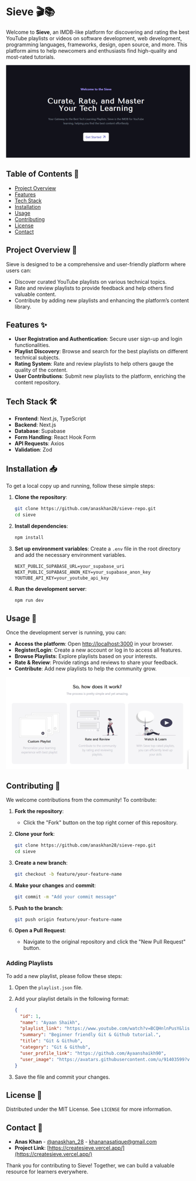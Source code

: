 # Sieve 🎬📚

Welcome to **Sieve**, an IMDB-like platform for discovering and rating the best YouTube playlists or videos on software development, web development, programming languages, frameworks, design, open source, and more. This platform aims to help newcomers and enthusiasts find high-quality and most-rated tutorials.

![Sieve Banner](public/image.png)

## Table of Contents 📑

- [Project Overview](#project-overview-📝)
- [Features](#features-✨)
- [Tech Stack](#tech-stack-🛠️)
- [Installation](#installation-📥)
- [Usage](#usage-🚀)
- [Contributing](#contributing-🤝)
- [License](#license-📄)
- [Contact](#contact-📧)

## Project Overview 📝

Sieve is designed to be a comprehensive and user-friendly platform where users can:
- Discover curated YouTube playlists on various technical topics.
- Rate and review playlists to provide feedback and help others find valuable content.
- Contribute by adding new playlists and enhancing the platform’s content library.

## Features ✨

- **User Registration and Authentication**: Secure user sign-up and login functionalities.
- **Playlist Discovery**: Browse and search for the best playlists on different technical subjects.
- **Rating System**: Rate and review playlists to help others gauge the quality of the content.
- **User Contributions**: Submit new playlists to the platform, enriching the content repository.

## Tech Stack 🛠️

- **Frontend**: Next.js, TypeScript
- **Backend**: Next.js
- **Database**: Supabase
- **Form Handling**: React Hook Form
- **API Requests**: Axios
- **Validation**: Zod

## Installation 📥

To get a local copy up and running, follow these simple steps:

1. **Clone the repository**:
    ```bash
    git clone https://github.com/anaskhan28/sieve-repo.git
    cd sieve
    ```

2. **Install dependencies**:
    ```bash
    npm install
    ```

3. **Set up environment variables**: Create a `.env` file in the root directory and add the necessary environment variables.
    ```
    NEXT_PUBLIC_SUPABASE_URL=your_supabase_uri
    NEXT_PUBLIC_SUPABASE_ANON_KEY=your_supabase_anon_key
    YOUTUBE_API_KEY=your_youtube_api_key
    ```

4. **Run the development server**:
    ```bash
    npm run dev
    ```

## Usage 🚀

Once the development server is running, you can:

- **Access the platform**: Open [http://localhost:3000](http://localhost:3000) in your browser.
- **Register/Login**: Create a new account or log in to access all features.
- **Browse Playlists**: Explore playlists based on your interests.
- **Rate & Review**: Provide ratings and reviews to share your feedback.
- **Contribute**: Add new playlists to help the community grow.

![Sieve Screenshot](public/sieve-how-it-works.png)

## Contributing 🤝

We welcome contributions from the community! To contribute:

1. **Fork the repository**:
    - Click the "Fork" button on the top right corner of this repository.

2. **Clone your fork**:
    ```bash
    git clone https://github.com/anaskhan28/sieve-repo.git
    cd sieve
    ```

3. **Create a new branch**:
    ```bash
    git checkout -b feature/your-feature-name
    ```

4. **Make your changes** and **commit**:
    ```bash
    git commit -m "Add your commit message"
    ```

5. **Push to the branch**:
    ```bash
    git push origin feature/your-feature-name
    ```

6. **Open a Pull Request**:
    - Navigate to the original repository and click the "New Pull Request" button.

### Adding Playlists

To add a new playlist, please follow these steps:

1. Open the `playlist.json` file.
2. Add your playlist details in the following format:

    ```json
    {
      "id": 1,
      "name": "Ayaan Shaikh",
      "playlist_link": "https://www.youtube.com/watch?v=BCQHnlnPusY&list=PLRqwX-V7Uu6ZF9C0YMKuns9sLDzK6zoiV",
      "summary": "Beginner friendly Git & Github tutorial.",
      "title": "Git & Github",
      "category": "Git & Github",
      "user_profile_link": "https://github.com/Ayaanshaikh90",
      "user_image": "https://avatars.githubusercontent.com/u/91403599?v=4"
    }
    ```

3. Save the file and commit your changes.

## License 📄

Distributed under the MIT License. See `LICENSE` for more information.

## Contact 📧

- **Anas Khan** - [@anaskhan_28](https://x.com/anaskhan_28) - khananasatique@gmail.com
- **Project Link**: [https://createsieve.vercel.app/](https://createsieve.vercel.app/)

Thank you for contributing to Sieve! Together, we can build a valuable resource for learners everywhere.
